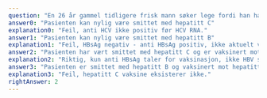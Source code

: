```yaml
---
question: "En 26 år gammel tidligere frisk mann søker lege fordi han har vært kvalm og uvel etter en sydentur. Han kom hjem fire dager før han søkte lege. Det ble tatt prøver med tanke på viral hepatitt. Anti HBs positiv;  Anti HBc negativ; HBsAg negativ; Anti HCV positiv; HCV RNA negativ. Hva er rett tolkning av labortoriesvarene?"
answer0: "Pasienten kan nylig være smittet med hepatitt C"
explanation0: "Feil, anti HCV ikke positiv før HCV RNA."
answer1: "Pasienten kan nylig være smittet med hepatitt B"
explanation1: "Feil, HBsAg negativ - anti HBsAg positiv, ikke aktuelt ved nylig smitte."
answer2: "Pasienten har vært smittet med hepatitt C og er vaksinert mot hepatitt B"
explanation2: "Riktig, kun anti HBsAg taler for vaksinasjon, ikke HBV smitte."
answer3: "Pasienten er smittet med hepatitt B og vaksinert mot hepatitt C"
explanation3: "Feil, hepatitt C vaksine eksisterer ikke."
rightAnswer: 2
---
```

